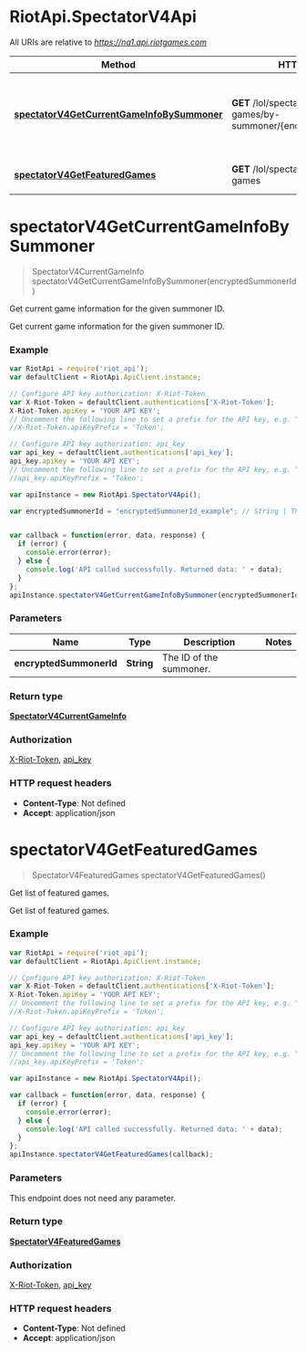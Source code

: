 # RiotApi.SpectatorV4Api

All URIs are relative to *https://na1.api.riotgames.com*

Method | HTTP request | Description
------------- | ------------- | -------------
[**spectatorV4GetCurrentGameInfoBySummoner**](SpectatorV4Api.md#spectatorV4GetCurrentGameInfoBySummoner) | **GET** /lol/spectator/v4/active-games/by-summoner/{encryptedSummonerId} | Get current game information for the given summoner ID.
[**spectatorV4GetFeaturedGames**](SpectatorV4Api.md#spectatorV4GetFeaturedGames) | **GET** /lol/spectator/v4/featured-games | Get list of featured games.


<a name="spectatorV4GetCurrentGameInfoBySummoner"></a>
# **spectatorV4GetCurrentGameInfoBySummoner**
> SpectatorV4CurrentGameInfo spectatorV4GetCurrentGameInfoBySummoner(encryptedSummonerId)

Get current game information for the given summoner ID.

Get current game information for the given summoner ID.

### Example
```javascript
var RiotApi = require('riot_api');
var defaultClient = RiotApi.ApiClient.instance;

// Configure API key authorization: X-Riot-Token
var X-Riot-Token = defaultClient.authentications['X-Riot-Token'];
X-Riot-Token.apiKey = 'YOUR API KEY';
// Uncomment the following line to set a prefix for the API key, e.g. "Token" (defaults to null)
//X-Riot-Token.apiKeyPrefix = 'Token';

// Configure API key authorization: api_key
var api_key = defaultClient.authentications['api_key'];
api_key.apiKey = 'YOUR API KEY';
// Uncomment the following line to set a prefix for the API key, e.g. "Token" (defaults to null)
//api_key.apiKeyPrefix = 'Token';

var apiInstance = new RiotApi.SpectatorV4Api();

var encryptedSummonerId = "encryptedSummonerId_example"; // String | The ID of the summoner.


var callback = function(error, data, response) {
  if (error) {
    console.error(error);
  } else {
    console.log('API called successfully. Returned data: ' + data);
  }
};
apiInstance.spectatorV4GetCurrentGameInfoBySummoner(encryptedSummonerId, callback);
```

### Parameters

Name | Type | Description  | Notes
------------- | ------------- | ------------- | -------------
 **encryptedSummonerId** | **String**| The ID of the summoner. | 

### Return type

[**SpectatorV4CurrentGameInfo**](SpectatorV4CurrentGameInfo.md)

### Authorization

[X-Riot-Token](../README.md#X-Riot-Token), [api_key](../README.md#api_key)

### HTTP request headers

 - **Content-Type**: Not defined
 - **Accept**: application/json

<a name="spectatorV4GetFeaturedGames"></a>
# **spectatorV4GetFeaturedGames**
> SpectatorV4FeaturedGames spectatorV4GetFeaturedGames()

Get list of featured games.

Get list of featured games.

### Example
```javascript
var RiotApi = require('riot_api');
var defaultClient = RiotApi.ApiClient.instance;

// Configure API key authorization: X-Riot-Token
var X-Riot-Token = defaultClient.authentications['X-Riot-Token'];
X-Riot-Token.apiKey = 'YOUR API KEY';
// Uncomment the following line to set a prefix for the API key, e.g. "Token" (defaults to null)
//X-Riot-Token.apiKeyPrefix = 'Token';

// Configure API key authorization: api_key
var api_key = defaultClient.authentications['api_key'];
api_key.apiKey = 'YOUR API KEY';
// Uncomment the following line to set a prefix for the API key, e.g. "Token" (defaults to null)
//api_key.apiKeyPrefix = 'Token';

var apiInstance = new RiotApi.SpectatorV4Api();

var callback = function(error, data, response) {
  if (error) {
    console.error(error);
  } else {
    console.log('API called successfully. Returned data: ' + data);
  }
};
apiInstance.spectatorV4GetFeaturedGames(callback);
```

### Parameters
This endpoint does not need any parameter.

### Return type

[**SpectatorV4FeaturedGames**](SpectatorV4FeaturedGames.md)

### Authorization

[X-Riot-Token](../README.md#X-Riot-Token), [api_key](../README.md#api_key)

### HTTP request headers

 - **Content-Type**: Not defined
 - **Accept**: application/json

